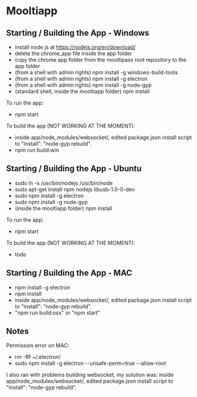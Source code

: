 # Mooltiapp

Starting / Building the App - Windows
-------------------------------------
- install node js at https://nodejs.org/en/download/
- delete the chrome_app file inside the app folder
- copy the chrome app folder from the mooltipass root repository to the app folder
- (from a shell with admin rights) npm install -g windows-build-tools
- (from a shell with admin rights) npm install -g electron
- (from a shell with admin rights) npm install -g node-gyp
- (standard shell, inside the mooltiapp folder) npm install

To run the app:

- npm start

To build the app (NOT WORKING AT THE MOMENT):

- inside app/node_modules/websocket/, edited package.json install script to "install": "node-gyp rebuild".
- npm run build:win


Starting / Building the App - Ubuntu
------------------------------------
- sudo ln -s /usr/bin/nodejs /usr/bin/node
- sudo apt-get install npm nodejs libusb-1.0-0-dev
- sudo npm install -g electron
- sudo npm install -g node-gyp
- (inside the mooltiapp folder) npm install

To run the app:

- npm start

To build the app (NOT WORKING AT THE MOMENT):

- todo



Starting / Building the App - MAC
---------------------------------

- npm install -g electron
- npm install
- inside app/node_modules/websocket/, edited package.json install script to "install": "node-gyp rebuild".
- "npm run build:osx" or "npm start"

Notes
-----
Permission error on MAC:

- rm -Rf ~/.electron/
- sudo npm install -g electron --unsafe-perm=true --allow-root

I also ran with problems building websocket, my solution was: inside app/node_modules/websocket/, edited package.json install script to "install": "node-gyp rebuild".
